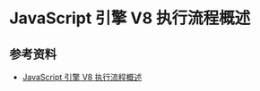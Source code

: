 # JavaScript 引擎 V8 执行流程概述

## 参考资料

-   [JavaScript 引擎 V8 执行流程概述](https://mp.weixin.qq.com/s/qFVxdN2J3qYbBo8_q93SAA)
